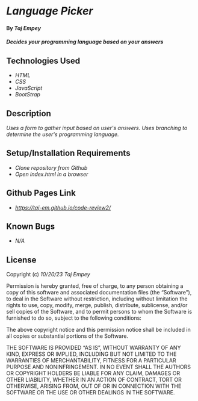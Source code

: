 # _Language Picker_

#### By _**Taj Empey**_

#### _Decides your programming language based on your answers_

## Technologies Used

* _HTML_
* _CSS_
* _JavaScript_
* _BootStrap_

## Description

_Uses a form to gather input based on user's answers.  Uses branching to determine the user's programming language._

## Setup/Installation Requirements

* _Clone repository from Github_
* _Open index.html in a browser_

## Github Pages Link

* _https://taj-em.github.io/code-review2/_

## Known Bugs

* _N/A_

## License

Copyright (c) _10/20/23_ _Taj Empey_

Permission is hereby granted, free of charge, to any person obtaining a copy of this software and associated documentation files (the “Software”), to deal in the Software without restriction, including without limitation the rights to use, copy, modify, merge, publish, distribute, sublicense, and/or sell copies of the Software, and to permit persons to whom the Software is furnished to do so, subject to the following conditions:

The above copyright notice and this permission notice shall be included in all copies or substantial portions of the Software.

THE SOFTWARE IS PROVIDED “AS IS”, WITHOUT WARRANTY OF ANY KIND, EXPRESS OR IMPLIED, INCLUDING BUT NOT LIMITED TO THE WARRANTIES OF MERCHANTABILITY, FITNESS FOR A PARTICULAR PURPOSE AND NONINFRINGEMENT. IN NO EVENT SHALL THE AUTHORS OR COPYRIGHT HOLDERS BE LIABLE FOR ANY CLAIM, DAMAGES OR OTHER LIABILITY, WHETHER IN AN ACTION OF CONTRACT, TORT OR OTHERWISE, ARISING FROM, OUT OF OR IN CONNECTION WITH THE SOFTWARE OR THE USE OR OTHER DEALINGS IN THE SOFTWARE.